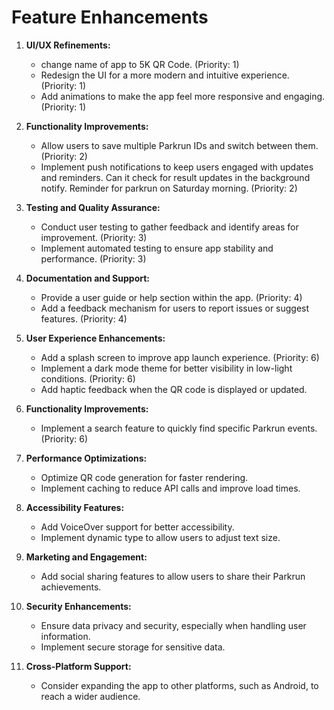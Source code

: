 # Feature Enhancements

1. **UI/UX Refinements:**
   - change name of app to 5K QR Code. (Priority: 1)
   - Redesign the UI for a more modern and intuitive experience. (Priority: 1)
   - Add animations to make the app feel more responsive and engaging. (Priority: 1)

2. **Functionality Improvements:**
   - Allow users to save multiple Parkrun IDs and switch between them. (Priority: 2)
   - Implement push notifications to keep users engaged with updates and reminders. Can it check for result updates in the background notify. Reminder for parkrun on Saturday morning. (Priority: 2)

3. **Testing and Quality Assurance:**
   - Conduct user testing to gather feedback and identify areas for improvement. (Priority: 3)
   - Implement automated testing to ensure app stability and performance. (Priority: 3)

4. **Documentation and Support:**
   - Provide a user guide or help section within the app. (Priority: 4)
   - Add a feedback mechanism for users to report issues or suggest features. (Priority: 4)

5. **User Experience Enhancements:**
   - Add a splash screen to improve app launch experience. (Priority: 6)
   - Implement a dark mode theme for better visibility in low-light conditions. (Priority: 6)
   - Add haptic feedback when the QR code is displayed or updated.

6. **Functionality Improvements:**
   - Implement a search feature to quickly find specific Parkrun events. (Priority: 6)

7. **Performance Optimizations:**
   - Optimize QR code generation for faster rendering.
   - Implement caching to reduce API calls and improve load times.

8. **Accessibility Features:**
   - Add VoiceOver support for better accessibility.
   - Implement dynamic type to allow users to adjust text size.

9. **Marketing and Engagement:**
   - Add social sharing features to allow users to share their Parkrun achievements.

10. **Security Enhancements:**
    - Ensure data privacy and security, especially when handling user information.
    - Implement secure storage for sensitive data.

11. **Cross-Platform Support:**
    - Consider expanding the app to other platforms, such as Android, to reach a wider audience. 

